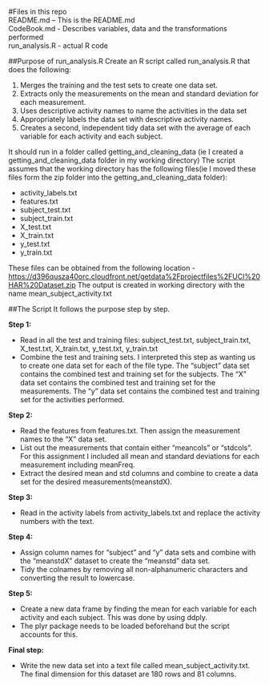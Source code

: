 #Files in this repo  
README.md – This is the README.md    
CodeBook.md - Describes variables, data and the transformations performed    
run_analysis.R - actual R code   
 
##Purpose of run_analysis.R 
Create an R script called run_analysis.R that does the following:    
1. Merges the training and the test sets to create one data set.    
2. Extracts only the measurements on the mean and standard deviation for each measurement.    
3. Uses descriptive activity names to name the activities in the data set    
4. Appropriately labels the data set with descriptive activity names.  
5. Creates a second, independent tidy data set with the average of each variable for each activity and each subject.

It should run in a folder called getting_and_cleaning_data (ie I created a getting_and_cleaning_data folder in my working directory) The script assumes that the working directory has the following files(ie I moved these files form the zip folder into the getting_and_cleaning_data folder):
+    activity_labels.txt
+    features.txt
+    subject_test.txt
+    subject_train.txt
+    X_test.txt
+    X_train.txt
+    y_test.txt
+    y_train.txt

These files can be obtained from the following location - https://d396qusza40orc.cloudfront.net/getdata%2Fprojectfiles%2FUCI%20HAR%20Dataset.zip
The output is created in working directory with the name mean_subject_activity.txt

##The Script
It follows the purpose step by step.

**Step 1:**
+ Read in all the test and training files: subject_test.txt, subject_train.txt, X_test.txt, X_train.txt, y_test.txt, y_train.txt
+ Combine the test and training sets. I interpreted this step as wanting us to create one data set for each of the file type. The “subject” data set contains the combined test and training set for the subjects. The “X” data set contains the combined test and training set for the measurements. The “y” data set contains the combined test and training set for the activities performed. 

**Step 2:**
+ Read the features from features.txt. Then assign the measurement names to the “X” data set.  
+ List out the measurements that contain either “meancols” or “stdcols”. For this assignment I included all mean and standard deviations for each measurement including meanFreq. 
+ Extract the desired mean and std columns and combine to create a data set for the desired measurements(meanstdX).

**Step 3:**
+ Read in the activity labels from activity_labels.txt and replace the activity numbers with the text.

**Step 4:**
+ Assign column names for “subject” and “y” data sets and combine with the “meanstdX” dataset to create the “meanstd” data set.
+ Tidy the colnames by removing all non-alphanumeric characters and converting the result to lowercase.

**Step 5:**
+ Create a new data frame by finding the mean for each variable for each activity and each subject.  This was done by using ddply. 
+ The plyr package needs to be loaded beforehand but the script accounts for this.

**Final step:**
+ Write the new data set into a text file called mean_subject_activity.txt. The final dimension for this dataset are 180 rows and 81 columns.
